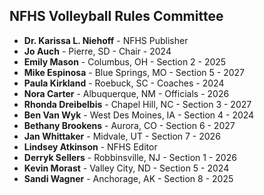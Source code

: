 <!-- Section: NFHS Volleyball Rules Committee -->

## NFHS Volleyball Rules Committee

- **Dr. Karissa L. Niehoff** - NFHS Publisher
- **Jo Auch** - Pierre, SD - Chair - 2024
- **Emily Mason** - Columbus, OH - Section 2 - 2025
- **Mike Espinosa** - Blue Springs, MO - Section 5 - 2027
- **Paula Kirkland** - Roebuck, SC - Coaches - 2024
- **Nora Carter** - Albuquerque, NM - Officials - 2026
- **Rhonda Dreibelbis** - Chapel Hill, NC - Section 3 - 2027
- **Ben Van Wyk** - West Des Moines, IA - Section 4 - 2024
- **Bethany Brookens** - Aurora, CO - Section 6 - 2027
- **Jan Whittaker** - Midvale, UT - Section 7 - 2026
- **Lindsey Atkinson** - NFHS Editor
- **Derryk Sellers** - Robbinsville, NJ - Section 1 - 2026
- **Kevin Morast** - Valley City, ND - Section 5 - 2024
- **Sandi Wagner** - Anchorage, AK - Section 8 - 2025
